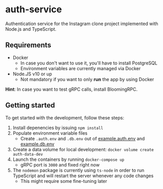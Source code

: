 # auth-service

Authentication service for the Instagram clone project implemented with Node.js and TypeScript.

## Requirements

* Docker
  * In case you don't want to use it, you'll have to install PostgreSQL
  * Environment variables are currently managed via Docker
* Node.JS v10 or up
  * Not mandatory if you want to only **run** the app by using Docker

**Hint**: In case you want to test gRPC calls, install BloomingRPC.

## Getting started

To get started with the development, follow these steps:

1. Install depenencies by issuing `npm install`
2. Populate environment variable files
    * Create `.auth.env` and `.db.env` out of [example.auth.env](example.auth.env) and [example.db.env](example.db.env)
3. Create a data volume for local development: `docker volume create auth-data-dev`
4. Launch the containers by running `docker-compose up`
    * gRPC port is `3000` and fixed right now
5. The `nodemon` package is currently using `ts-node` in order to run TypeScript and will restart the server whenever any code changes
    * This might require some fine-tuning later


